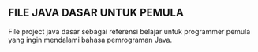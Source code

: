 ## FILE JAVA DASAR UNTUK PEMULA


File project java dasar sebagai referensi belajar untuk programmer pemula yang ingin mendalami bahasa pemrograman Java.

